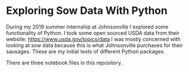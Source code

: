 # Exploring Sow Data With Python
During my 2019 summer internship at Johnsonville I explored some functionality of Python. I took some open sourced USDA data from their website: https://www.usda.gov/topics/data I was mostly concerned with looking at sow data because this is what Johnsonville purchases for their sausages. These are my initial tests of different Python packages.

There are three notebook files in this repository. 
